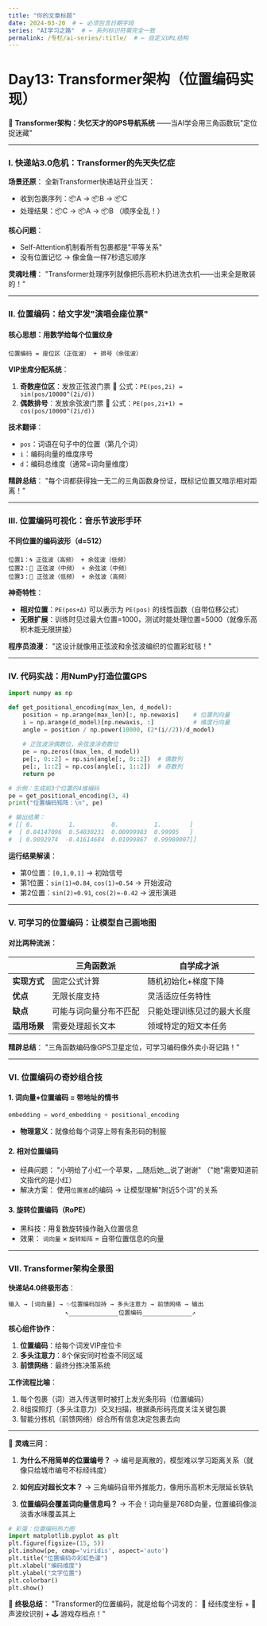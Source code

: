 ```yaml
---
title: "你的文章标题"
date: 2024-03-20  # ← 必须包含日期字段
series: "AI学习之路"  # ← 系列标识符需完全一致
permalink: /专栏/ai-series/:title/  # ← 自定义URL结构
---
```

# Day13: Transformer架构（位置编码实现）



🌟 **Transformer架构：失忆天才的GPS导航系统**
——当AI学会用三角函数玩"定位捉迷藏"

---

### Ⅰ. **快递站3.0危机：Transformer的先天失忆症**
**场景还原**：
全新Transformer快递站开业当天：
- 收到包裹序列：📦A → 📦B → 📦C
- 处理结果：📦C → 📦A → 📦B （顺序全乱！）

**核心问题**：
- Self-Attention机制看所有包裹都是"平等关系"
- 没有位置记忆 → 像金鱼一样7秒遗忘顺序

**灵魂吐槽**：
"Transformer处理序列就像把乐高积木扔进洗衣机——出来全是散装的！"

---

### Ⅱ. **位置编码：给文字发"演唱会座位票"**
#### 核心思想：用数学给每个位置纹身
```
位置编码 = 座位区（正弦波） + 排号（余弦波）
```
**VIP坐席分配系统**：
1. **奇数座位区**：发放正弦波门票
   🎫 公式：`PE(pos,2i) = sin(pos/10000^(2i/d))`
2. **偶数排号**：发放余弦波门票
   🎫 公式：`PE(pos,2i+1) = cos(pos/10000^(2i/d))`

**技术翻译**：
- `pos`：词语在句子中的位置（第几个词）
- `i`：编码向量的维度序号
- `d`：编码总维度（通常=词向量维度）

**精辟总结**：
"每个词都获得独一无二的三角函数身份证，既标记位置又暗示相对距离！"

---

### Ⅲ. **位置编码可视化：音乐节波形手环**
#### 不同位置的编码波形（d=512）
```
位置1：🌀 正弦波（高频） + 余弦波（低频）
位置2：🌊 正弦波（中频） + 余弦波（中频）
位置3：🌌 正弦波（低频） + 余弦波（高频）
```
**神奇特性**：
- **相对位置**：`PE(pos+Δ)` 可以表示为 `PE(pos)` 的线性函数（自带位移公式）
- **无限扩展**：训练时见过最大位置=1000，测试时能处理位置=5000（就像乐高积木能无限拼接）

**程序员浪漫**：
"这设计就像用正弦波和余弦波编织的位置彩虹毯！"

---

### Ⅳ. **代码实战：用NumPy打造位置GPS**
```python
import numpy as np

def get_positional_encoding(max_len, d_model):
    position = np.arange(max_len)[:, np.newaxis]    # 位置列向量
    i = np.arange(d_model)[np.newaxis, :]           # 维度行向量
    angle = position / np.power(10000, (2*(i//2))/d_model)
  
    # 正弦波涂偶数位，余弦波涂奇数位
    pe = np.zeros((max_len, d_model))
    pe[:, 0::2] = np.sin(angle[:, 0::2])  # 偶数列
    pe[:, 1::2] = np.cos(angle[:, 1::2])  # 奇数列
    return pe

# 示例：生成前3个位置的4维编码
pe = get_positional_encoding(3, 4)
print("位置编码矩阵：\n", pe)

# 输出结果：
# [[ 0.          1.          0.          1.        ]
#  [ 0.84147096  0.54030231  0.00999983  0.99995   ]
#  [ 0.9092974  -0.41614684  0.01999867  0.99980007]]
```
**运行结果解读**：
- 第0位置：`[0,1,0,1]` → 初始信号
- 第1位置：`sin(1)≈0.84`, `cos(1)≈0.54` → 开始波动
- 第2位置：`sin(2)≈0.91`, `cos(2)≈-0.42` → 波形演进

---

### Ⅴ. **可学习的位置编码：让模型自己画地图**
#### 对比两种流派：
|                  | 三角函数派                  | 自学成才派                  |
|------------------|---------------------------|---------------------------|
| **实现方式**       | 固定公式计算                | 随机初始化+梯度下降          |
| **优点**          | 无限长度支持                | 灵活适应任务特性            |
| **缺点**          | 可能与词向量分布不匹配       | 只能处理训练见过的最大长度   |
| **适用场景**       | 需要处理超长文本            | 领域特定的短文本任务        |

**精辟总结**：
"三角函数编码像GPS卫星定位，可学习编码像外卖小哥记路！"

---

### Ⅵ. **位置编码の奇妙组合技**
#### 1. **词向量+位置编码 = 带地址的情书**
```python
embedding = word_embedding + positional_encoding
```
- **物理意义**：就像给每个词穿上带有条形码的制服

#### 2. **相对位置编码**
- 经典问题：
  "小明给了小红一个苹果，__随后她__说了谢谢"
  （"她"需要知道前文指代的是小红）
- 解决方案：
  使用`位置差Δ`的编码 → 让模型理解"附近5个词"的关系

#### 3. **旋转位置编码（RoPE）**
- 黑科技：用复数旋转操作融入位置信息
- 效果：
  `词向量` × `旋转矩阵` = 自带位置信息的向量

---

### Ⅶ. **Transformer架构全景图**
**快递站4.0终极形态**：
```
输入 → [词向量] → ✨位置编码加持 → 多头注意力 → 前馈网络 → 输出
                ↖______________位置编码______________↗
```
**核心组件协作**：
1. **位置编码**：给每个词发VIP座位卡
2. **多头注意力**：8个保安同时检查不同区域
3. **前馈网络**：最终分拣决策系统

**工作流程比喻**：
1. 每个包裹（词）进入传送带时被打上发光条形码（位置编码）
2. 8组探照灯（多头注意力）交叉扫描，根据条形码亮度关注关键包裹
3. 智能分拣机（前馈网络）综合所有信息决定包裹去向

---

🎯 **灵魂三问**：
1. **为什么不用简单的位置编号？**
   → 编号是离散的，模型难以学习距离关系（就像只给城市编号不标经纬度）

2. **如何应对超长文本？**
   → 三角编码自带外推能力，像用乐高积木无限延长铁轨

3. **位置编码会覆盖词向量信息吗？**
   → 不会！词向量是768D向量，位置编码像淡淡香水味覆盖其上

```python
# 彩蛋：位置编码热力图
import matplotlib.pyplot as plt
plt.figure(figsize=(15, 5))
plt.imshow(pe, cmap='viridis', aspect='auto')
plt.title("位置编码の彩虹色谱")
plt.xlabel("编码维度")
plt.ylabel("文字位置")
plt.colorbar()
plt.show()
```

🔔 **终极总结**：
"Transformer的位置编码，就是给每个词发的：
📍 经纬度坐标 + 🎵 声波纹识别 + 🕹️ 游戏存档点！"